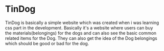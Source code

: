# TinDog
TinDog is basically a simple website which was created when i was learning css part in the development. Basically it's a website where users can buy the materials(belongings) for the dogs and can also see the basic common related items for the Dog. They can also get the idea of the Dog belongings which should be good or bad for the dog.
